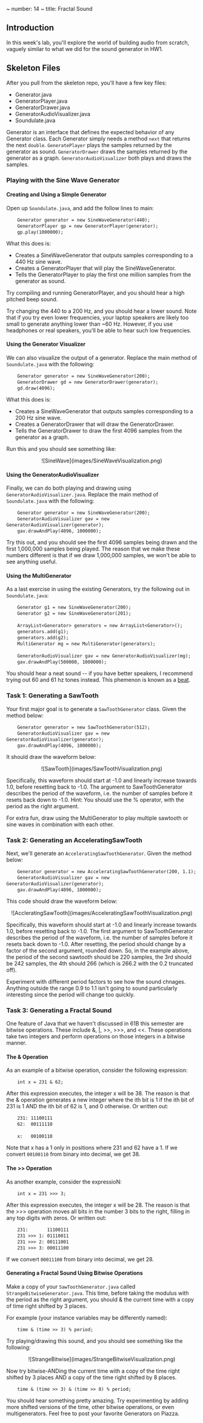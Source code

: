 ~ number: 14
~ title: Fractal Sound

Introduction
-----

In this week's lab, you'll explore the world of building audio from scratch, vaguely similar to what we did for the sound generator in HW1.

Skeleton Files
-----

After you pull from the skeleton repo, you'll have a few key files:
 - Generator.java
 - GeneratorPlayer.java
 - GeneratorDrawer.java
 - GeneratorAudioVisualizer.java
 - Soundulate.java

Generator is an interface that defines the expected behavior of any Generator class. Each Generator simply needs a method `next` that returns the next `double`. `GeneratePlayer` plays the samples returned by the generator as sound. `GeneratorDrawer` draws the samples returned by the generator as a graph. `GeneratorAudioVisualizer` both plays and draws the samples.

### Playing with the Sine Wave Generator

#### Creating and Using a Simple Generator

Open up `Soundulate.java`, and add the follow lines to main:

        Generator generator = new SineWaveGenerator(440);
        GeneratorPlayer gp = new GeneratorPlayer(generator);
        gp.play(1000000);

What this does is:

 - Creates a SineWaveGenerator that outputs samples corresponding to a 440 Hz sine wave.
 - Creates a GeneratorPlayer that will play the SineWaveGenerator.
 - Tells the GeneratorPlayer to play the first one million samples from the generator as sound.

Try compiling and running GeneratorPlayer, and you should hear a high pitched beep sound. 

Try changing the 440 to a 200 Hz, and you should hear a lower sound. Note that if you try even lower frequencies, your laptop speakers are likely too small to generate anything lower than ~60 Hz. However, if you use headphones or real speakers, you'll be able to hear such low frequencies.

#### Using the Generator Visualizer

We can also visualize the output of a generator. Replace the main method of `Soundulate.java` with the following:

        Generator generator = new SineWaveGenerator(200);
        GeneratorDrawer gd = new GeneratorDrawer(generator);
        gd.draw(4096);

What this does is:

 - Creates a SineWaveGenerator that outputs samples corresponding to a 200 Hz sine wave.
 - Creates a GeneratorDrawer that will draw the GeneratorDrawer.
 - Tells the GeneratorDrawer to draw the first 4096 samples from the generator as a graph.

Run this and you should see something like:

<center>
![SineWave](images/SineWaveVisualization.png)
</center>

#### Using the GeneratorAudioVisualizer

Finally, we can do both playing and drawing using `GeneratorAudioVisualizer.java`. Replace the main method of `Soundulate.java` with the following:

        Generator generator = new SineWaveGenerator(200);
        GeneratorAudioVisualizer gav = new GeneratorAudioVisualizer(generator);
        gav.drawAndPlay(4096, 1000000);

Try this out, and you should see the first 4096 samples being drawn and the first 1,000,000 samples being played. The reason that we make these numbers different is that if we draw 1,000,000 samples, we won't be able to see anything useful.

#### Using the MultiGenerator

As a last exercise in using the existing Generators, try the following out in `Soundulate.java`:

        Generator g1 = new SineWaveGenerator(200);
        Generator g2 = new SineWaveGenerator(201);

        ArrayList<Generator> generators = new ArrayList<Generator>();
        generators.add(g1);
        generators.add(g2);
        MultiGenerator mg = new MultiGenerator(generators);

        GeneratorAudioVisualizer gav = new GeneratorAudioVisualizer(mg);
        gav.drawAndPlay(500000, 1000000);

You should hear a neat sound -- if you have better speakers, I recommend trying out 60 and 61 hz tones instead. This phemenon is known as a [beat](https://en.wikipedia.org/wiki/Beat_(acoustics)).

### Task 1: Generating a SawTooth

Your first major goal is to generate a `SawToothGenerator` class. Given the method below:

        Generator generator = new SawToothGenerator(512);
        GeneratorAudioVisualizer gav = new GeneratorAudioVisualizer(generator);
        gav.drawAndPlay(4096, 1000000);

It should draw the waveform below:

<center>
![SawTooth](images/SawToothVisualization.png)
</center>

Specifically, this waveform should start at -1.0 and linearly increase towards 1.0, before resetting back to -1.0. The argument to SawToothGenerator describes the period of the waveform, i.e. the number of samples before it resets back down to -1.0. Hint: You should use the % operator, with the period as the right argument.

For extra fun, draw using the MultiGenerator to play multiple sawtooth or sine waves in combination with each other.

### Task 2: Generating an AcceleratingSawTooth

Next, we'll generate an `AcceleratingSawToothGenerator`. Given the method below:

        Generator generator = new AcceleratingSawToothGenerator(200, 1.1);
        GeneratorAudioVisualizer gav = new GeneratorAudioVisualizer(generator);
        gav.drawAndPlay(4096, 1000000);

This code should draw the waveform below:

<center>
![AccleratingSawTooth](images/AcceleratingSawToothVisualization.png)
</center>

Specifically, this waveform should start at -1.0 and linearly increase towards 1.0, before resetting back to -1.0. The first argument to SawToothGenerator describes the period of the waveform, i.e. the number of samples before it resets back down to -1.0. After resetting, the period should change by a factor of the second argument, rounded down. So, in the example above, the period of the second sawtooth should be 220 samples, the 3rd should be 242 samples, the 4th should 266 (which is 266.2 with the 0.2 truncated off). 

Experiment with different period factors to see how the sound chnages. Anything outside the range 0.9 to 1.1 isn't going to sound particularly interesting since the period will change too quickly.

### Task 3: Generating a Fractal Sound

One feature of Java that we haven't discussed in 61B this semester are bitwise operations. These include &, |, >>, >>>, and <<. These operations take two integers and perform operations on those integers in a bitwise manner.

#### The & Operation

As an example of a bitwise operation, consider the following expression:

        int x = 231 & 62;

After this expression executes, the integer x will be 38. The reason is that the & operation generates a new integer where the ith bit is 1 if the ith bit of 231 is 1 AND the ith bit of 62 is 1, and 0 otherwise. Or written out:

        231: 11100111
        62:  00111110

        x:   00100110

Note that x has a 1 only in positions where 231 and 62 have a 1. If we convert `00100110` from binary into decimal, we get 38.

#### The >> Operation

As another example, consider the expressioN:

        int x = 231 >>> 3;

After this expression executes, the integer x will be 28. The reason is that the >>> operation moves all bits in the number 3 bits to the right, filling in any top digits with zeros. Or written out:

        231:       11100111
        231 >>> 1: 01110011
        231 >>> 2: 00111001
        231 >>> 3: 00011100

If we convert `00011100` from binary into decimal, we get 28.

#### Generating a Fractal Sound Using Bitwise Operations

Make a copy of your `SawToothGenerator.java` called `StrangeBitwiseGenerator.java`. This time, before taking the modulus with the period as the right argument, you should & the current time with a copy of time right shifted by 3 places.

For example (your instance variables may be differently named):

        time & (time >> 3) % period;

Try playing/drawing this sound, and you should see something like the following:

<center>
![StrangeBitwise](images/StrangeBitwiseVisualization.png)
</center>

Now try bitwise-ANDing the current time with a copy of the time right shifted by 3 places AND a copy of the time right shifted by 8 places.

        time & (time >> 3) & (time >> 8) % period;

You should hear something pretty amazing. Try experimenting by adding more shifted versions of the time, other bitwise operations, or even multigenerators. Feel free to post your favorite Generators on Piazza.